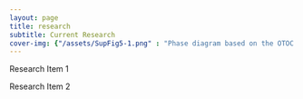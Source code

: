 ```yaml
---
layout: page
title: research
subtitle: Current Research
cover-img: {"/assets/SupFig5-1.png" : "Phase diagram based on the OTOC saturation values, x-axis is the spin interaction strength in the z-direction Jz and y-axis is the magnetic field h, for N = 14 system size and arbitrary bulk spin operator, when periodic boundary conditions are set and the initial state is a ground state. For more, see Phys. Rev. Lett. 123, 140602 'Detection of quantum phases via out-of-time-order correlators'"}
---
```


Research Item 1

Research Item 2
